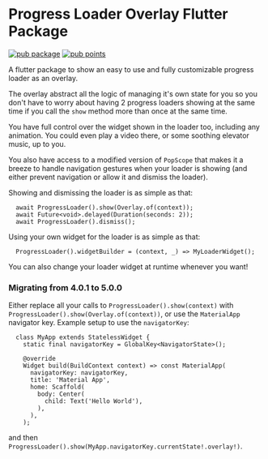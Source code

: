 # Progress Loader Overlay Flutter Package

[![pub package](https://img.shields.io/pub/v/progress_loader_overlay.svg)](https://pub.dev/packages/progress_loader_overlay)
[![pub points](https://img.shields.io/pub/points/progress_loader_overlay?color=2E8B57&label=pub%20points)](https://pub.dev/packages/progress_loader_overlay/score)

A flutter package to show an easy to use and fully customizable progress loader as an overlay.

The overlay abstract all the logic of managing it's own state for you so you don't have to worry
about having 2 progress loaders showing at the same time if you call the `show` method more
than once at the same time.

You have full control over the widget shown in the loader too, including any animation. You could
even play a video there, or some soothing elevator music, up to you.

You also have access to a modified version of `PopScope` that makes it a breeze to handle navigation
gestures when your loader is showing (and either prevent navigation or allow it and dismiss the
loader).

Showing and dismissing the loader is as simple as that:

```
  await ProgressLoader().show(Overlay.of(context));
  await Future<void>.delayed(Duration(seconds: 2));
  await ProgressLoader().dismiss();
```

Using your own widget for the loader is as simple as that:

```
  ProgressLoader().widgetBuilder = (context, _) => MyLoaderWidget();
```

You can also change your loader widget at runtime whenever you want!

### Migrating from 4.0.1 to 5.0.0

Either replace all your calls to `ProgressLoader().show(context)`
with `ProgressLoader().show(Overlay.of(context))`, or use the `MaterialApp` navigator key.
Example setup to use the `navigatorKey`:

```
  class MyApp extends StatelessWidget {
    static final navigatorKey = GlobalKey<NavigatorState>();
    
    @override
    Widget build(BuildContext context) => const MaterialApp(
      navigatorKey: navigatorKey,
      title: 'Material App',
      home: Scaffold(
        body: Center(
          child: Text('Hello World'),
        ),
      ),
    );
```

and then `ProgressLoader().show(MyApp.navigatorKey.currentState!.overlay!)`.